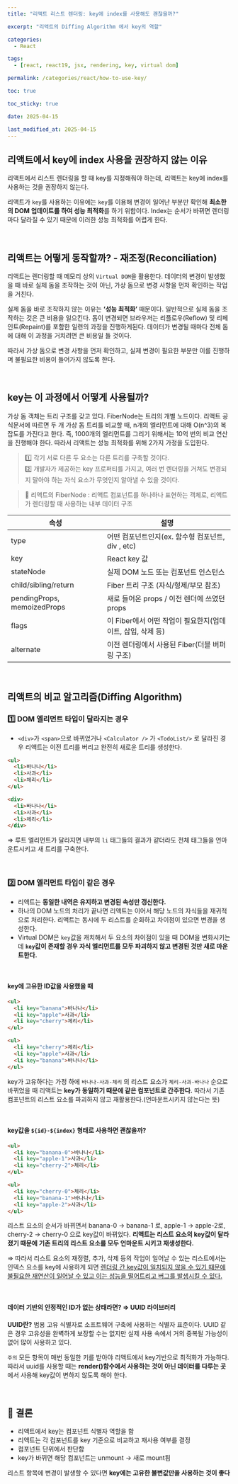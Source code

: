 ```yaml
---
title: "리액트 리스트 렌더링: key에 index를 사용해도 괜찮을까?"

excerpt: "리액트의 Diffing Algorithm 에서 key의 역할"

categories:
  - React

tags:
  - [react, react19, jsx, rendering, key, virtual dom]

permalink: /categories/react/how-to-use-key/

toc: true

toc_sticky: true

date: 2025-04-15

last_modified_at: 2025-04-15
---
```


## 리액트에서 key에 index 사용을 권장하지 않는 이유

리액트에서 리스트 렌더링을 할 때 key를 지정해줘야 하는데, 리액트는 key에 index를 사용하는 것을 권장하지 않는다.

리액트가 `key`를 사용하는 이유에는 `key`를 이용해 변경이 일어난 부분만 확인해 **최소한의 DOM 업데이트를 하여 성능 최적화**를 하기 위함이다. Index는 순서가 바뀌면 렌더링마다 달라질 수 있기 때문에 이러한 성능 최적화를 어렵게 한다.

<br/>

## 리액트는 어떻게 동작할까? - 재조정(Reconciliation)

리액트는 렌더링할 때 메모리 상의 `Virtual DOM`을 활용한다. 데이터의 변경이 발생했을 때 바로 실제 돔을 조작하는 것이 아닌, 가상 돔으로 변경 사항을 먼저 확인하는 작업을 거친다.

실제 돔을 바로 조작하지 않는 이유는 **‘성능 최적화’** 때문이다. 일반적으로 실제 돔을 조작하는 것은 큰 비용을 일으킨다. 돔이 변경되면 브라우저는 리플로우(Reflow) 및 리페인트(Repaint)를 포함한 일련의 과정을 진행하게된다. 데이터가 변경될 때마다 전체 돔에 대해 이 과정을 거치려면 큰 비용일 들 것이다.

따라서 가상 돔으로 변경 사항을 먼저 확인하고, 실제 변경이 필요한 부분만 이를 진행하며 불필요한 비용이 들어가지 않도록 한다.

<br/>

## key는 이 과정에서 어떻게 사용될까?

가상 돔 객체는 트리 구조를 갖고 있다. FiberNode는 트리의 개별 노드이다. 리액트 공식문서에 따르면 두 개 가상 돔 트리를 비교할 때, n개의 엘리먼트에 대해 O(n^3)의 복잡도를 가진다고 한다. 즉, 1000개의 엘리먼트를 그리기 위해서는 10억 번의 비교 연산을 진행해야 한다. 따라서 리액트는 성능 최적화를 위해 2가지 가정을 도입한다.

> 1️⃣ 각기 서로 다른 두 요소는 다른 트리를 구축할 것이다.<br/>
> 2️⃣ 개발자가 제공하는 key 프로퍼티를 가지고, 여러 번 렌더링을 거쳐도 변경되지 말아야 하는 자식 요소가 무엇인지 알아낼 수 있을 것이다.

> 📌 리액트의 FiberNode : 리액트 컴포넌트를 하나하나 표현하는 객체로, 리액트가 렌더링할 때 사용하는 내부 데이터 구조

| 속성                        | 설명                                                       |
| --------------------------- | ---------------------------------------------------------- |
| type                        | 어떤 컴포넌트인지(ex. 함수형 컴포넌트, div , etc)          |
| key                         | React key 값                                               |
| stateNode                   | 실제 DOM 노드 또는 컴포넌트 인스턴스                       |
| child/sibling/return        | Fiber 트리 구조 (자식/형제/부모 참조)                      |
| pendingProps, memoizedProps | 새로 들어온 props / 이전 렌더에 쓰였던 props               |
| flags                       | 이 Fiber에서 어떤 작업이 필요한지(업데이트, 삽입, 삭제 등) |
| alternate                   | 이전 렌더링에서 사용된 Fiber(더블 버퍼링 구조)             |

<br/>

## 리액트의 비교 알고리즘(Diffing Algorithm)

### 1️⃣ DOM 엘리먼트 타입이 달라지는 경우

- `<div>`가 `<span>`으로 바뀌었거나 `<Calculator />` 가 `<TodoList/>` 로 달라진 경우 리액트는 이전 트리를 버리고 완전히 새로운 트리를 생성한다.

```html
<ul>
  <li>바나나</li>
  <li>사과</li>
  <li>체리</li>
</ul>
```

```html
<div>
  <li>바나나</li>
  <li>사과</li>
  <li>체리</li>
</div>
```

⇒ 루트 엘리먼트가 달라지면 내부의 `li` 태그들의 결과가 같더라도 전체 태그들을 언마운트시키고 새 트리를 구축한다.

<br/>

### 2️⃣ DOM 엘리먼트 타입이 같은 경우

- 리액트는 **동일한 내역은 유지하고 변경된 속성만 갱신한다.**
- 하나의 DOM 노드의 처리가 끝나면 리액트는 이어서 해당 노드의 자식들을 재귀적으로 처리한다. 리액트는 동시에 두 리스트를 순회하고 차이점이 있으면 변경을 생성한다.
- Virtual DOM은 `key`값을 캐치해서 두 요소의 차이점이 있을 때 DOM을 변화시키는데 **`key`값이 존재할 경우 자식 엘리먼트를 모두 파괴하지 않고 변경된 것만 새로 마운트한다.**

<br/>

#### key에 고유한 ID값을 사용했을 때

```html
<ul>
  <li key="banana">바나나</li>
  <li key="apple">사과</li>
  <li key="cherry">체리</li>
</ul>
```

```html
<ul>
  <li key="cherry">체리</li>
  <li key="apple">사과</li>
  <li key="banana">바나나</li>
</ul>
```

key가 고유하다는 가정 하에 `바나나-사과-체리` 의 리스트 요소가 `체리-사과-바나나` 순으로 바뀌었을 때 리액트는 **key가 동일하기 때문에 같은 컴포넌트로 간주한다.** 따라서 기존 컴포넌트의 리스트 요소를 파괴하지 않고 재활용한다.(언마운트시키지 않는다는 뜻)

<br/>

#### key값을 `${id}-${index}` 형태로 사용하면 괜찮을까?

```html
<ul>
  <li key="banana-0">바나나</li>
  <li key="apple-1">사과</li>
  <li key="cherry-2">체리</li>
</ul>
```

```html
<ul>
  <li key="cherry-0">체리</li>
  <li key="banana-1">바나나</li>
  <li key="apple-2">사과</li>
</ul>
```

리스트 요소의 순서가 바뀌면서 banana-0 -> banana-1 로, apple-1 -> apple-2로, cherry-2 -> cherry-0 으로 key값이 바뀌었다. **리액트는 리스트 요소의 key값이 달라졌기 때문에 기존 트리의 리스트 요소를 모두 언마운트 시키고 재생성한다.**

⇒ 따라서 리스트 요소의 재정렬, 추가, 삭제 등의 작업이 일어날 수 있는 리스트에서는 인덱스 요소를 key에 사용하게 되면 <u>렌더링 간 key값이 일치되지 않을 수 있기 때문에 불필요한 재연산이 일어날 수 있고 이는 성능을 떨어트리고 버그를 발생시킬 수 있다.</u>

<br/>

#### 데이터 기반의 안정적인 ID가 없는 상태라면? ⇒ UUID 라이브러리

**UUID란?** 범용 고유 식별자로 소프트웨어 구축에 사용하는 식별자 표준이다. UUID 같은 경우 고유성을 완벽하게 보장할 수는 없지만 실제 사용 속에서 거의 중복될 가능성이 없어 많이 사용하고 있다.

`주의` 모든 항목이 매번 동일한 키를 받아야 리액트에서 key기반으로 최적화가 가능하다. 따라서 uuid를 사용할 때는 **render()함수에서 사용하는 것이 아닌 데이터를 다루는 곳**에서 사용해 key값이 변하지 않도록 해야 한다.

<br/>

## 📌 결론

- 리액트에서 key는 컴포넌트 식별자 역할을 함
- 리액트는 각 컴포넌트를 key 기준으로 비교하고 재사용 여부를 결정
- 컴포넌트 단위에서 판단함
- key가 바뀌면 해당 컴포넌트는 unmount → 새로 mount됨

리스트 항목에 변경이 발생할 수 있다면 **key에는 고유한 불변값만을 사용하는 것이 좋다**

<br/><br/>
